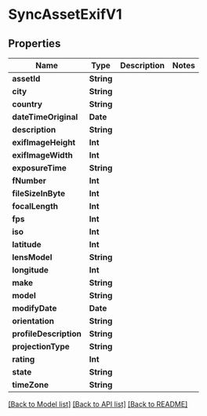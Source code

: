 # SyncAssetExifV1

## Properties
Name | Type | Description | Notes
------------ | ------------- | ------------- | -------------
**assetId** | **String** |  | 
**city** | **String** |  | 
**country** | **String** |  | 
**dateTimeOriginal** | **Date** |  | 
**description** | **String** |  | 
**exifImageHeight** | **Int** |  | 
**exifImageWidth** | **Int** |  | 
**exposureTime** | **String** |  | 
**fNumber** | **Int** |  | 
**fileSizeInByte** | **Int** |  | 
**focalLength** | **Int** |  | 
**fps** | **Int** |  | 
**iso** | **Int** |  | 
**latitude** | **Int** |  | 
**lensModel** | **String** |  | 
**longitude** | **Int** |  | 
**make** | **String** |  | 
**model** | **String** |  | 
**modifyDate** | **Date** |  | 
**orientation** | **String** |  | 
**profileDescription** | **String** |  | 
**projectionType** | **String** |  | 
**rating** | **Int** |  | 
**state** | **String** |  | 
**timeZone** | **String** |  | 

[[Back to Model list]](../README.md#documentation-for-models) [[Back to API list]](../README.md#documentation-for-api-endpoints) [[Back to README]](../README.md)


